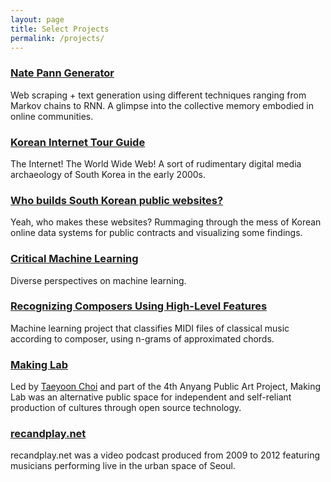 ```yaml
---
layout: page
title: Select Projects
permalink: /projects/
---
```


### [Nate Pann Generator](/text-generation-nate-pann)
Web scraping + text generation using different techniques ranging from Markov chains to RNN. A glimpse into the collective memory embodied in online communities. 

### [Korean Internet Tour Guide](http://k-www.kr)
The Internet! The World Wide Web! A sort of rudimentary digital media archaeology of South Korea in the early 2000s.

### [Who builds South Korean public websites?](/datavis-korean-gov-websites)
Yeah, who makes these websites? Rummaging through the mess of Korean online data systems for public contracts and visualizing some findings.

### [Critical Machine Learning](http://criticalml.net)
Diverse perspectives on machine learning.

### [Recognizing Composers Using High-Level Features](https://github.com/achimkoh/midi-classification)
Machine learning project that classifies MIDI files of classical music according to composer, using n-grams of approximated chords.

### [Making Lab](http://4.apap.or.kr/en/makinglab)
Led by [Taeyoon Choi](http://taeyoonchoi.com/) and part of the 4th Anyang Public Art Project, Making Lab was an alternative public space for independent and self-reliant production of cultures through open source technology. 

### [recandplay.net](http://recandplay.net)
recandplay.net was a video podcast produced from 2009 to 2012 featuring musicians performing live in the urban space of Seoul.